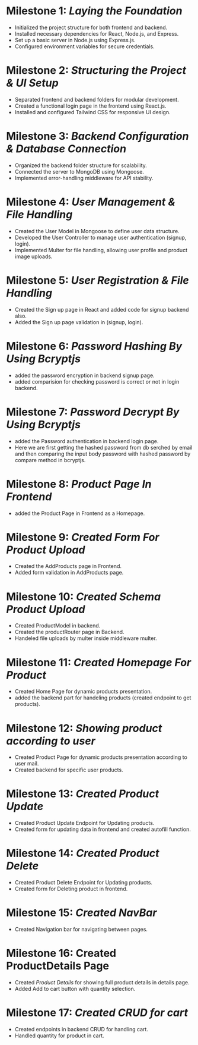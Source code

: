 # Milestone 1: *Laying the Foundation*
* Initialized the project structure for both frontend and backend.
* Installed necessary dependencies for React, Node.js, and Express.
* Set up a basic server in Node.js using Express.js.
* Configured environment variables for secure credentials.

# Milestone 2: *Structuring the Project & UI Setup*
* Separated frontend and backend folders for modular development.
* Created a functional login page in the frontend using React.js.
* Installed and configured Tailwind CSS for responsive UI design.

# Milestone 3: *Backend Configuration & Database Connection*
* Organized the backend folder structure for scalability.
* Connected the server to MongoDB using Mongoose.
* Implemented error-handling middleware for API stability.

# Milestone 4: *User Management & File Handling*
* Created the User Model in Mongoose to define user data structure.
* Developed the User Controller to manage user authentication (signup, login).
* Implemented Multer for file handling, allowing user profile and product image uploads.

# Milestone 5: *User Registration & File Handling*
* Created the Sign up page in React and added code for signup backend also.
* Added the Sign up page validation in (signup, login).

# Milestone 6: *Password Hashing By Using Bcryptjs*
* added the password encryption in backend signup page.
* added comparision for checking password is correct or not in login backend.

# Milestone 7: *Password Decrypt By Using Bcryptjs*
* added the Password authentication in backend login page.
* Here we are first getting the hashed password from db serched by email and then comparing the input body password with hashed password by compare method in bcryptjs.

# Milestone 8: *Product Page In Frontend*
* added the Product Page in Frontend as a Homepage.

# Milestone 9: *Created Form For Product Upload*
* Created the AddProducts page in Frontend.
* Added form validation in AddProducts page.

# Milestone 10: *Created Schema Product Upload*
* Created ProductModel in backend.
* Created the productRouter page in Backend.
* Handeled file uploads by multer inside middleware multer.

# Milestone 11: *Created Homepage For Product*
* Created Home Page for dynamic products presentation. 
* added the backend part for handeling products (created endpoint to get products).

# Milestone 12: *Showing product according to user*
* Created Product Page for dynamic products presentation according to user mail. 
* Created backend for specific user products.

# Milestone 13: *Created Product Update*
* Created Product Update Endpoint for Updating products.
* Created form for updating data in frontend and created autofill function.

# Milestone 14: *Created Product Delete*
* Created Product Delete Endpoint for Updating products. 
* Created form for Deleting product in frontend.

# Milestone 15: *Created NavBar*
* Created Navigation bar for navigating between pages.

# Milestone 16: Created ProductDetails Page
* Created *Product Details* for showing full product details in details page.
* Added Add to cart button with quantity selection.

# Milestone 17: *Created CRUD for cart*
* Created endpoints in backend CRUD for handling cart.
* Handled quantity for product in cart.